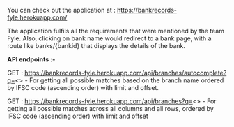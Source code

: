 You can check out the application at : https://bankrecords-fyle.herokuapp.com/

The application fulfils all the requirements that were mentioned by the team Fyle. Also, clicking on bank name would redirect to a bank page, with a route like banks/{bankid} that displays the details of the bank.

**API endpoints :-**

GET : https://bankrecords-fyle.herokuapp.com/api/branches/autocomplete?q=<> - For getting all possible matches based on the branch name ordered by IFSC code (ascending order) with limit and offset.

GET : https://bankrecords-fyle.herokuapp.com/api/branches?q=<> - For getting all possible matches across all columns and all rows, ordered by IFSC code (ascending order) with limit and offset
